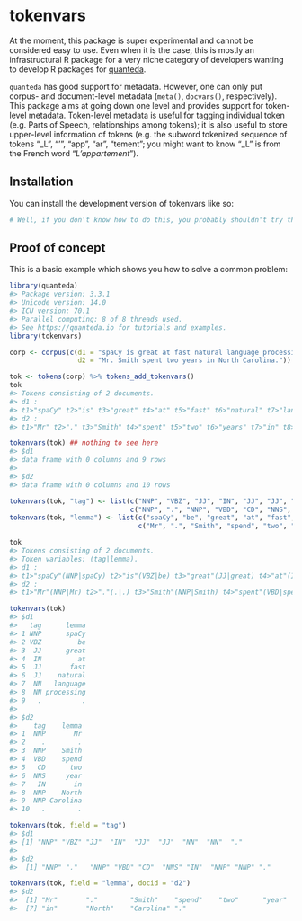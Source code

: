 
<!-- README.md is generated from README.Rmd. Please edit that file -->

# tokenvars

<!-- badges: start -->

<!-- badges: end -->

At the moment, this package is super experimental and cannot be
considered easy to use. Even when it is the case, this is mostly an
infrastructural R package for a very niche category of developers
wanting to develop R packages for
[quanteda](https://github.com/quanteda/quanteda).

`quanteda` has good support for metadata. However, one can only put
corpus- and document-level metadata (`meta()`, `docvars()`,
respectively). This package aims at going down one level and provides
support for token-level metadata. Token-level metadata is useful for
tagging individual token (e.g. Parts of Speech, relationships among
tokens); it is also useful to store upper-level information of tokens
(e.g. the subword tokenized sequence of tokens “\_L”, “’”, “app”, “ar”,
“tement”; you might want to know “\_L” is from the French word
“*L’appartement*”).

## Installation

You can install the development version of tokenvars like so:

``` r
# Well, if you don't know how to do this, you probably shouldn't try this.
```

## Proof of concept

This is a basic example which shows you how to solve a common problem:

``` r
library(quanteda)
#> Package version: 3.3.1
#> Unicode version: 14.0
#> ICU version: 70.1
#> Parallel computing: 8 of 8 threads used.
#> See https://quanteda.io for tutorials and examples.
library(tokenvars)

corp <- corpus(c(d1 = "spaCy is great at fast natural language processing.",
                 d2 = "Mr. Smith spent two years in North Carolina."))

tok <- tokens(corp) %>% tokens_add_tokenvars()
tok
#> Tokens consisting of 2 documents.
#> d1 :
#> t1>"spaCy" t2>"is" t3>"great" t4>"at" t5>"fast" t6>"natural" t7>"language" t8>"processing" t9>"." 
#> d2 :
#> t1>"Mr" t2>"." t3>"Smith" t4>"spent" t5>"two" t6>"years" t7>"in" t8>"North" t9>"Carolina" t10>"."
```

``` r
tokenvars(tok) ## nothing to see here
#> $d1
#> data frame with 0 columns and 9 rows
#> 
#> $d2
#> data frame with 0 columns and 10 rows
```

``` r
tokenvars(tok, "tag") <- list(c("NNP", "VBZ", "JJ", "IN", "JJ", "JJ", "NN", "NN", "."),
                              c("NNP", ".", "NNP", "VBD", "CD", "NNS", "IN", "NNP", "NNP", "."))
tokenvars(tok, "lemma") <- list(c("spaCy", "be", "great", "at", "fast", "natural", "language", "processing", "."),
                                c("Mr", ".", "Smith", "spend", "two", "year", "in", "North", "Carolina", "."))
```

``` r
tok
#> Tokens consisting of 2 documents.
#> Token variables: (tag|lemma).
#> d1 :
#> t1>"spaCy"(NNP|spaCy) t2>"is"(VBZ|be) t3>"great"(JJ|great) t4>"at"(IN|at) t5>"fast"(JJ|fast) t6>"natural"(JJ|natural) t7>"language"(NN|language) t8>"processing"(NN|processing) t9>"."(.|.) 
#> d2 :
#> t1>"Mr"(NNP|Mr) t2>"."(.|.) t3>"Smith"(NNP|Smith) t4>"spent"(VBD|spend) t5>"two"(CD|two) t6>"years"(NNS|year) t7>"in"(IN|in) t8>"North"(NNP|North) t9>"Carolina"(NNP|Carolina) t10>"."(.|.)
```

``` r
tokenvars(tok)
#> $d1
#>   tag      lemma
#> 1 NNP      spaCy
#> 2 VBZ         be
#> 3  JJ      great
#> 4  IN         at
#> 5  JJ       fast
#> 6  JJ    natural
#> 7  NN   language
#> 8  NN processing
#> 9   .          .
#> 
#> $d2
#>    tag    lemma
#> 1  NNP       Mr
#> 2    .        .
#> 3  NNP    Smith
#> 4  VBD    spend
#> 5   CD      two
#> 6  NNS     year
#> 7   IN       in
#> 8  NNP    North
#> 9  NNP Carolina
#> 10   .        .
```

``` r
tokenvars(tok, field = "tag")
#> $d1
#> [1] "NNP" "VBZ" "JJ"  "IN"  "JJ"  "JJ"  "NN"  "NN"  "."  
#> 
#> $d2
#>  [1] "NNP" "."   "NNP" "VBD" "CD"  "NNS" "IN"  "NNP" "NNP" "."
```

``` r
tokenvars(tok, field = "lemma", docid = "d2")
#> $d2
#>  [1] "Mr"       "."        "Smith"    "spend"    "two"      "year"    
#>  [7] "in"       "North"    "Carolina" "."
```
